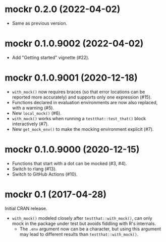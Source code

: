 <!-- NEWS.md is maintained by https://cynkra.github.io/fledge, do not edit -->

# mockr 0.2.0 (2022-04-02)

- Same as previous version.


# mockr 0.1.0.9002 (2022-04-02)

- Add "Getting started" vignette (#22).


# mockr 0.1.0.9001 (2020-12-18)

- `with_mock()` now requires braces (so that error locations can be reported more accurately) and supports only one expression (#15).
- Functions declared in evaluation environments are now also replaced, with a warning (#5).
- New `local_mock()` (#6).
- `with_mock()` works when running a `testthat::test_that()` block interactively (#7).
- New `get_mock_env()` to make the mocking environment explicit (#7).


# mockr 0.1.0.9000 (2020-12-15)

- Functions that start with a dot can be mocked (#3, #4).
- Switch to rlang (#13).
- Switch to GitHub Actions (#10).


# mockr 0.1 (2017-04-28)

Initial CRAN release.

- `with_mock()` modeled closely after `testthat::with_mock()`, can only mock in the package under test but avoids fiddling with R's internals.
    - The `.env` argument now can be a character, but using this argument may lead to different results than `testthat::with_mock()`.
